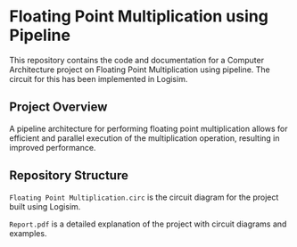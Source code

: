 # Floating Point Multiplication using Pipeline

This repository contains the code and documentation for a Computer Architecture project on Floating Point Multiplication using pipeline. The circuit for this has been implemented in Logisim.

## Project Overview

A pipeline architecture for performing floating point multiplication allows for efficient and parallel execution of the multiplication operation, resulting in improved performance.

## Repository Structure

`Floating Point Multiplication.circ` is the circuit diagram for the project built using Logisim.

`Report.pdf` is a detailed explanation of the project with circuit diagrams and examples.
